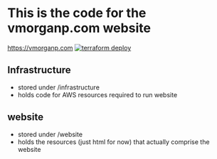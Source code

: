 # This is the code for the vmorganp.com website
https://vmorganp.com
[![terraform deploy](https://github.com/vmorganp/vmorganpcom/actions/workflows/build.yml/badge.svg)](https://github.com/vmorganp/vmorganpcom/actions/workflows/build.yml)

## Infrastructure
- stored under /infrastructure
- holds code for AWS resources required to run website

## website
- stored under /website
- holds the resources (just html for now) that actually comprise the website